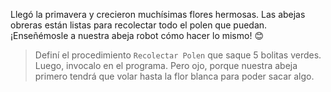 <gs-attire
  attire-url="https://raw.githubusercontent.com/MumukiProject/mumuki-guia-gobstones-repeticion-simple-kids/master/assets/attires/config.json">
</gs-attire>
<gs-toolbox toolbox-url="https://raw.githubusercontent.com/MumukiProject/mumuki-guia-gobstones-repeticion-simple-kids/master/assets/toolbox_1553708780521.xml"></gs-toolbox>

Llegó la primavera y crecieron muchísimas flores hermosas. Las abejas obreras están listas para recolectar todo el polen que puedan. ¡Enseñémosle a nuestra abeja robot  cómo hacer lo mismo! :blush: 

> Definí el procedimiento `Recolectar Polen` que saque 5 bolitas verdes. Luego, invocalo en el programa. Pero ojo, porque nuestra abeja primero tendrá que volar hasta la flor blanca para poder sacar algo.
